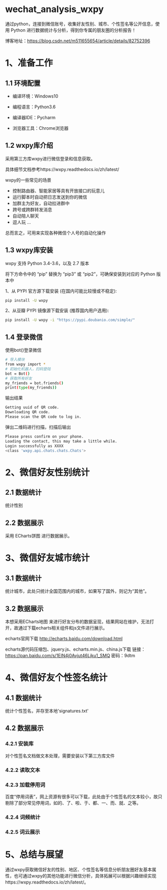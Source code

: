 # wechat_analysis_wxpy
通过python，连接到微信账号，收集好友性别、城市、个性签名等公开信息，使用 Python 进行数据统计与分析，得到你专属的朋友圈的分析报告！

博客地址：https://blog.csdn.net/m511655654/article/details/82752396 

# 1、准备工作
## 1.1 环境配置
- 编译环境：Windows10

- 编程语言：Python3.6

- 编译器IDE：Pycharm

- 浏览器工具：Chrome浏览器

## 1.2 wxpy库介绍
采用第三方库wxpy进行微信登录和信息获取。

具体细节文档参考https://wxpy.readthedocs.io/zh/latest/

wxpy的一些常见的场景

- 控制路由器、智能家居等具有开放接口的玩意儿
- 运行脚本时自动把日志发送到你的微信
- 加群主为好友，自动拉进群中
- 跨号或跨群转发消息
- 自动陪人聊天
- 逗人玩
...

总而言之，可用来实现各种微信个人号的自动化操作

## 1.3 wxpy库安装
wxpy 支持 Python 3.4-3.6，以及 2.7 版本

将下方命令中的 “pip” 替换为 “pip3” 或 “pip2”，可确保安装到对应的 Python 版本中

1、从 PYPI 官方源下载安装 (在国内可能比较慢或不稳定):
```sh
pip install -U wxpy
```

2、从豆瓣 PYPI 镜像源下载安装 (推荐国内用户选用):
```sh
pip install -U wxpy -i "https://pypi.doubanio.com/simple/"
```
## 1.4 登录微信
使用bot()登录微信
```sh
# 导入模块
from wxpy import *
# 初始化机器人，扫码登陆
bot = Bot()
# 获取所有好友
my_friends = bot.friends()
print(type(my_friends))
```
输出结果
```sh
Getting uuid of QR code.
Downloading QR code.
Please scan the QR code to log in.
```
弹出二维码进行扫描，扫描后输出
```sh
Please press confirm on your phone.
Loading the contact, this may take a little while.
Login successfully as XXXX
<class 'wxpy.api.chats.chats.Chats'>
```

# 2、微信好友性别统计
## 2.1 数据统计
统计性别

## 2.2 数据展示
采用 ECharts饼图 进行数据展示。

# 3、微信好友城市统计
## 3.1 数据统计
统计城市，此处只统计全国范围内的城市，如果写了国外，则记为“其他”。

## 3.2 数据展示
本想采用ECharts地图 来进行好友分布的数据呈现，结果网站在维护，无法打开，故通过下载echarts相关组件和js文件进行展示。

echarts官网下载  http://echarts.baidu.com/download.html

echarts源代码压缩包、jquery.js、echarts.min.js、china.js下载
链接：https://pan.baidu.com/s/1EIN4j0Avjut46Ljku1_SMQ 密码：9dtm

# 4、微信好友个性签名统计
## 4.1 数据统计
统计个性签名，并存至本地'signatures.txt'

## 4.2 数据展示
### 4.2.1 安装库
对个性签名文档做文本处理，需要安装以下第三方库文件

### 4.2.2 读取文本
### 4.2.3 加载停用词
百度“停用词表”，网上资源有很多可以下载，此处由于个性签名的文本较小，故只剔除了部分常见停用词，如的、了、啦、于、都、一、而、就、之等。
### 4.2.4 词频统计
### 4.2.5 词云展示

# 5、总结与展望
通过wxpy获取微信好友的性别、地区、个性签名等信息分析朋友圈好友基本属性，也可通过wxpy的其他功能进行微信分析，具体拓展可以根据兴趣继续实现https://wxpy.readthedocs.io/zh/latest/。
